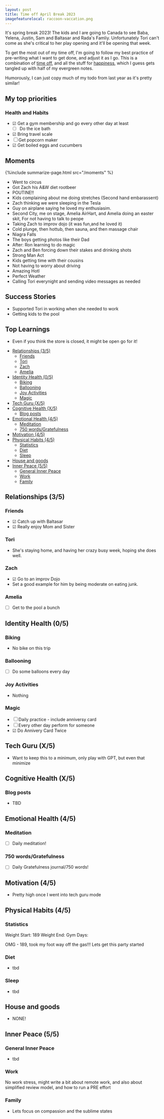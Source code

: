 ```yaml
---
layout: post
title: Time off April Break 2023
imagefeaturelocal: raccoon-vaccation.png
---
```


It's spring break 2023! The kids and I are going to Canada to see Baba, Yelena, Justin, Sam and Baltasar and Rada's Famliy. Unfortunately Tori can't come as she's critical to her play opening and it'll be opening that week.

To get the most out of my time off, I'm going to follow my best practice of pre-writing what I want to get done, and adjust it as I go. This is a combination of [time off](/time-off), and all the stuff for [happiness](/happy), which I guess gets tangled up with half of my evergreen notes.

Humorously, I can just copy much of my todo from last year as it's pretty similar!

## My top priorities

### Health and Habits

- ☑ Get a gym membership and go every other day at least
  - ☐ Do the ice bath
- ☑ Bring travel scale
- ☐ Get popcorn maker
- ☑ Get boiled eggs and cucumbers

## Moments

{%include summarize-page.html src="/moments" %}

- Went to circus
- Got Zach his A&W diet rootbeer
- POUTINE!!
- Kids complaining about me doing stretches (Second hand embarassent)
- Zach thinking we were sleeping in the Tesla
- Guy on airplane saying he loved my enthusiasim.
- Second City, me on stage, Amelia AirHart, and Amelia doing an easter skit, For not having to talk to peope
- Taking Zach to improv dojo (it was fun,and he loved it)
- Cold plunge, then hottub, then sauna, and then massage chair
- Niagra Falls
- The boys getting photos like their Dad
- After: Ron learning to do magic
- Zach and Ben forcing down their stakes and drinking shots
- Strong Man Act
- Kids getting time with their cousins
- Not having to worry about driving
- Amazing Hotl
- Perfect Weather
- Calling Tori everynight and sending video messages as needed

## Success Stories

- Supported Tori in working when she needed to work
- Getting kids to the pool

## Top Learnings

- Even if you think the store is closed, it might be open go for it!

<!-- prettier-ignore-start -->
<!-- vim-markdown-toc-start -->

- [Relationships (3/5)](#relationships-35)
    - [Friends](#friends)
    - [Tori](#tori)
    - [Zach](#zach)
    - [Amelia](#amelia)
- [Identity Health (0/5)](#identity-health-05)
    - [Biking](#biking)
    - [Ballooning](#ballooning)
    - [Joy Activities](#joy-activities)
    - [Magic](#magic)
- [Tech Guru (X/5)](#tech-guru-x5)
- [Cognitive Health (X/5)](#cognitive-health-x5)
    - [Blog posts](#blog-posts)
- [Emotional Health (4/5)](#emotional-health-45)
    - [Meditation](#meditation)
    - [750 words/Gratefulness](#750-wordsgratefulness)
- [Motivation (4/5)](#motivation-45)
- [Physical Habits (4/5)](#physical-habits-45)
    - [Statistics](#statistics)
    - [Diet](#diet)
    - [Sleep](#sleep)
- [House and goods](#house-and-goods)
- [Inner Peace (5/5)](#inner-peace-55)
    - [General Inner Peace](#general-inner-peace)
    - [Work](#work)
    - [Family](#family)

<!-- vim-markdown-toc -->
<!-- prettier-ignore-end -->

## Relationships (3/5)

### Friends

- ☑ Catch up with Baltasar
- ☑ Really enjoy Mom and Sister

### Tori

- She's staying home, and having her crazy busy week, hoping she does well.

### Zach

- ☑ Go to an improv Dojo
- Set a good example for him by being moderate on eating junk.

### Amelia

- ☐ Get to the pool a bunch

## Identity Health (0/5)

### Biking

- No bike on this trip

### Ballooning

- ☐ Do some balloons every day

### Joy Activities

- Nothing

### Magic

- ☐ Daily practice - include anniversy card
- ☐ Every other day perform for someone
- ☑ Do Annivery Card Twice

## Tech Guru (X/5)

- Want to keep this to a minimum, only play with GPT, but even that minimize

## Cognitive Health (X/5)

### Blog posts

- TBD

## Emotional Health (4/5)

### Meditation

- ☐ Daily meditation!

### 750 words/Gratefulness

- ☐ Daily Gratefulness journal/750 words!

## Motivation (4/5)

- Pretty high once I went into tech guru mode

## Physical Habits (4/5)

### Statistics

Weight Start: 189
Weight End:
Gym Days:

OMG - 189, took my foot way off the gas!!! Lets get this party started

### Diet

- tbd

### Sleep

- tbd

## House and goods

- NONE!

## Inner Peace (5/5)

### General Inner Peace

- tbd

### Work

No work stress, might write a bit about remote work, and also about simplified review model, and how to run a PRE effort

### Family

- Lets focus on compassion and the sublime states

